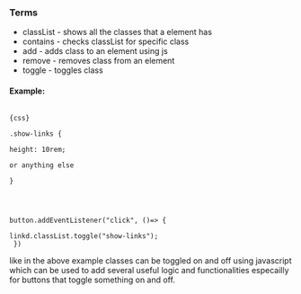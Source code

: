 ### Terms
- classList - shows all the classes that a element has
- contains - checks classList for specific class
- add - adds class to an element using js
- remove - removes class from an element
- toggle - toggles class

#### Example:

<code>
{css}<br>
.show-links {<br>
height: 10rem;<br>
or anything else<br>
}<br><br>

button.addEventListener("click", ()=> {<br>
linkd.classList.toggle("show-links");<br>
})
</code>

like in the above example classes can be toggled on and off using javascript which can be used to add several useful logic and functionalities especailly for buttons that toggle something on and off.